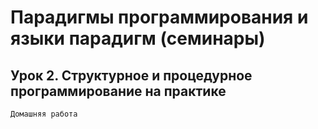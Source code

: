 # Парадигмы программирования и языки парадигм (семинары)
## Урок 2. Структурное и процедурное программирование на практике
    Домашняя работа

